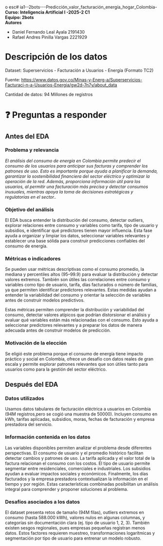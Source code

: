 o esc# ia1--2bots---Predicción_valor_facturación_energía_hogar_Colombia-
**Curso: Inteligencia Artificial I -2025-2 C1**<br>
**Equipo: 2bots**<br>
**Autores** 
 <ul> <li>Daniel Fernando Leal Ayala 2191430</li>
     <li>Rafael Andres Pinilla Vargas 2221929 </li>
 </ul>

# Descripción de los datos

Dataset: Superservicios - Facturación a Usuarios - Energía (Formato TC2)

Fuente: https://www.datos.gov.co/Minas-y-Energ-a/Superservicios-Facturaci-n-a-Usuarios-Energia/gw2d-7n7y/about_data

Cantidad de datos: 94 Millones de registros 

# ❓ Preguntas a responder
## Antes del EDA 
### Problema y relevancia

*El análisis del consumo de energía en Colombia permite predecir el consumo de los usuarios para anticipar sus facturas y comprender los patrones de uso. Esto es importante porque ayuda a planificar la demanda, garantizar la sostenibilidad financiera del sector eléctrico y optimizar la operación de la red. Además, proporciona información útil para los usuarios, al permitir una facturación más precisa y detectar consumos inusuales, mientras apoya la toma de decisiones estratégicas y regulatorias en el sector..*

### Objetivo del análisis
El EDA busca entender la distribución del consumo, detectar outliers, explorar relaciones entre consumo y variables como tarifa, tipo de usuario y subsidios, e identificar qué predictores tienen mayor influencia. Esta fase ayuda a organizar y limpiar los datos, seleccionar variables relevantes y establecer una base sólida para construir predicciones confiables del consumo de energía.

### Métricas o indicadores
Se pueden usar métricas descriptivas como el consumo promedio, la mediana y percentiles altos (95–99.9) para evaluar la distribución y detectar valores extremos. También son útiles las correlaciones entre consumo y variables como tipo de usuario, tarifa, días facturados o número de familias, ya que permiten identificar predictores relevantes. Estas medidas ayudan a entender la variabilidad del consumo y orientar la selección de variables antes de construir modelos predictivos.

Estas métricas permiten comprender la distribución y variabilidad del consumo, detectar valores atípicos que podrían distorsionar el análisis y evaluar qué variables están más relacionadas con el consumo. Esto ayuda a seleccionar predictores relevantes y a preparar los datos de manera adecuada antes de construir modelos de predicción.

### Motivación de la elección
Se eligió este problema porque el consumo de energía tiene impacto práctico y social en Colombia, ofrece un desafío con datos reales de gran escala y permite explorar patrones relevantes que son útiles tanto para usuarios como para la gestión del sector eléctrico.

## Después del EDA 

### Datos utilizados
Usamos datos tabulares de facturación eléctrica a usuarios en Colombia (94M registros,pero se cogió una muestra de 50000). Incluyen consumo en kWh, tarifas aplicadas, subsidios, moras, fechas de facturación y empresa prestadora del servicio.

### Información contenida en los datos 
Las variables disponibles permiten analizar el problema desde diferentes perspectivas. El consumo de usuario y el promedio histórico facilitan detectar cambios y patrones de uso. La tarifa aplicada y el valor total de la factura relacionan el consumo con los costos. El tipo de usuario permite segmentar entre residenciales, comerciales e industriales. Los subsidios ayudan a evaluar impactos sociales y económicos. Finalmente, los días facturados y la empresa prestadora contextualizan la información en el tiempo y por región. Estas características combinadas posibilitan un análisis integral para comprender y proponer soluciones al problema.

### Desafíos asociados a los datos
El dataset presenta retos de tamaño (94M filas), outliers extremos en consumo (hasta 588.000 kWh), valores nulos en algunas columnas, y categorías sin documentación clara (ej. tipo de usuario 1, 2, 3). También existen sesgos regionales, pues empresas pequeñas registran menos datos. Estos factores requieren muestreo, transformaciones logarítmicas y segmentación por tipo de usuario para entrenar un modelo robusto.

